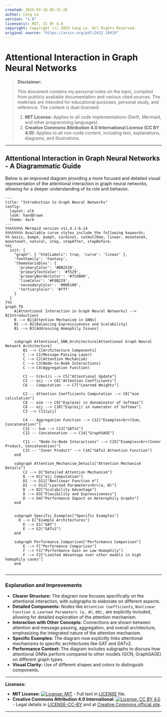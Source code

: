 ```yaml
---
created: 2025-02-18 05:31:26
author: Cong Le
version: "1.0"
license(s): MIT, CC BY 4.0
copyright: Copyright (c) 2025 Cong Le. All Rights Reserved.
original source: "https://arxiv.org/pdf/2412.19419"
---
```



# Attentional Interaction in Graph Neural Networks
> **Disclaimer:**
>
> This document contains my personal notes on the topic,
> compiled from publicly available documentation and various cited sources.
> The materials are intended for educational purposes, personal study, and reference.
> The content is dual-licensed:
> 1. **MIT License:** Applies to all code implementations (Swift, Mermaid, and other programming languages).
> 2. **Creative Commons Attribution 4.0 International License (CC BY 4.0):** Applies to all non-code content, including text, explanations, diagrams, and illustrations.
---


## Attentional Interaction in Graph Neural Networks - A Diagrammatic Guide 


Below is an improved diagram providing a more focused and detailed visual representation of the attentional interaction in graph neural networks, allowing for a deeper understanding of its role and behavior. 


```mermaid
---
title: "Introduction to Graph Neural Networks"
config:
  layout: elk
  look: handDrawn
  theme: dark
---
%%%%%%%% Mermaid version v11.4.1-b.14
%%%%%%%% Available curve styles include the following keywords:
%% basis, bumpX, bumpY, cardinal, catmullRom, linear, monotoneX, monotoneY, natural, step, stepAfter, stepBefore.
%%{
  init: {
    "graph": { "htmlLabels": true, 'curve': 'linear' },
    'fontFamily': 'Fantasy',
    'themeVariables': {
      'primaryColor': '#BB2528',
      'primaryTextColor': '#f529',
      'primaryBorderColor': '#7C0000',
      'lineColor': '#F8B229',
      'secondaryColor': '#006100',
      'tertiaryColor': '#fff'
    }
  }
}%%
graph TD
    A[Attentional Interaction in Graph Neural Networks] --> B{Introduction}
    B --> B1[Attention Mechanism in GNNs]
    B1 --> B2[Balancing Expressiveness and Scalability]
    B1 --> B3[Addressing Homophily Issues]


    subgraph Attentional_GNN_Architecture[Attentional Graph Neural Network Architecture]
        B1 --> C[Architecture Components]
        C --> C1(Message-Passing Layer)
        C --> C2(Attention Mechanism)
        C --> C3(Node-to-Node Interactions)
        C --> C4(Aggregation Function)

        C1 -- h(k+1)i --> C5["Attentional Update"]
        C5 -- αij --> C6["Attention Coefficients"]
        C6 -- Computation --> C7["Learned Weights"]
        
        C2 -- Attention Coefficients Computation --> C8["αim calculation"]
        C8 -- αim --> C9["Exp(αim) in denominator of Softmax"]
        C8 -- αij --> C10["Exp(αij) in numerator of Softmax"]
        C3 --> C11[µij]

        C4 -- Aggregation Function --> C12["Examples<br>(Sum, Concatenation)"]
        C12 -- Sum --> C13["GATv2"]
        C12 -- Concatenation --> C14["GraphSAGE"]
        
        C11 -- "Node-to-Node Interactions" --> C15["Examples<br>(Inner Product, Concatenation)"]
        C15 -- "Inner Product" --> C16["GATv2 Attention Function"]
    end

    subgraph Attention_Mechanism_Details["Attention Mechanism Details"]
        C2 --> D["Detailed Attention Mechanism"]
        D --> D1["αij Computation"]
        D1 --> D11["Nonlinear Function σ"]
        D1 --> D12["Learned Parameters<br>(a, W)"]
        D --> D2["Scalability Advantage"]
        D --> D3["Flexibility and Expressiveness"]
        D --> D4["Performance Impact on Heterophily Graphs"]
    end

   
    subgraph Specific_Examples["Specific Examples"]
      D --> E["Example Architectures"]
        E --> E1("GAT")
        E --> E2("GATv2")
    end
    
    subgraph Performance_Comparison["Performance Comparison"]
        E --> F["Performance Comparison"]
        F --> F1["Performance Gain on Low Homophily"]
        F --> F2["Limited Advantage over other models in high homophily cases"]
    end


```

---


### Explanation and Improvements

* **Clearer Structure:** The diagram now focuses specifically on the attentional interaction, with subgraphs to elaborate on different aspects.
* **Detailed Components:**  Nodes like `Attention Coefficients`, `Nonlinear Function σ`, `Learned Parameters (a, W)`, etc., are explicitly included, allowing for detailed exploration of the attention mechanism.
* **Interaction with Other Concepts:** Connections are shown between attention and message passing, aggregation, and overall architecture, emphasizing the integrated nature of the attention mechanism.
* **Specific Examples:**  The diagram now explicitly links attentional mechanisms to specific architectures like GAT and GATv2.
* **Performance Context:** The diagram includes subgraphs to discuss how attentional GNNs perform compared to other models (GCN, GraphSAGE) on different graph types.
* **Visual Clarity:**  Use of different shapes and colors to distinguish components.


---
**Licenses:**

- **MIT License:**  [![License: MIT](https://img.shields.io/badge/License-MIT-yellow.svg)](LICENSE) - Full text in [LICENSE](LICENSE) file.
- **Creative Commons Attribution 4.0 International:** [![License: CC BY 4.0](https://licensebuttons.net/l/by/4.0/88x31.png)](LICENSE-CC-BY) - Legal details in [LICENSE-CC-BY](LICENSE-CC-BY) and at [Creative Commons official site](http://creativecommons.org/licenses/by/4.0/).

---